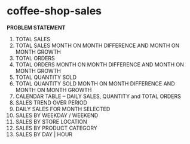 # coffee-shop-sales


**PROBLEM STATEMENT**

1) TOTAL SALES
2) TOTAL SALES  MONTH ON MONTH DIFFERENCE AND MONTH ON MONTH GROWTH
3) TOTAL ORDERS
4) TOTAL ORDERS MONTH ON MONTH DIFFERENCE AND MONTH ON MONTH GROWTH
5) TOTAL QUANTITY SOLD
6) TOTAL QUANTITY SOLD MONTH ON MONTH DIFFERENCE AND MONTH ON MONTH GROWTH
7) CALENDAR TABLE – DAILY SALES, QUANTITY and TOTAL ORDERS
8) SALES TREND OVER PERIOD
9) DAILY SALES FOR MONTH SELECTED
10) SALES BY WEEKDAY / WEEKEND
11) SALES BY STORE LOCATION
12) SALES BY PRODUCT CATEGORY
13) SALES BY DAY | HOUR
    
